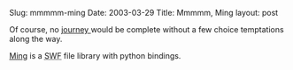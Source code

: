 Slug: mmmmm-ming
Date: 2003-03-29
Title: Mmmmm, Ming
layout: post

Of course, no <a href="http://www.redmonk.net/monkinetic/2003/03/27#item1953">journey </a>would be complete without a few choice temptations along the way.

<a href="http://ming.sourceforge.net/">Ming</a> is a <acronym title="Shockwave Flash">SWF</acronym> file library with python bindings.
